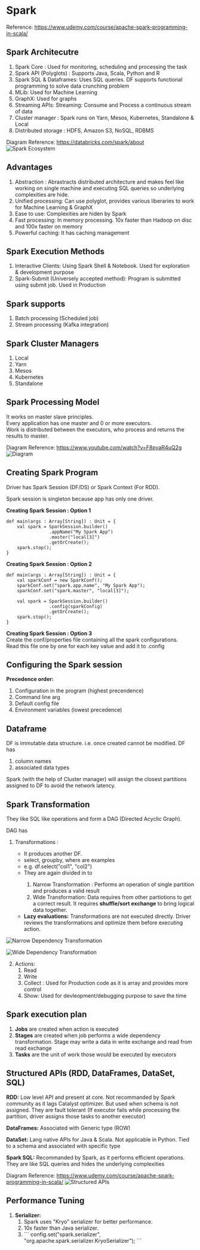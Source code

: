 # Spark 
Reference: https://www.udemy.com/course/apache-spark-programming-in-scala/
## Spark Architecutre
<ol>
<li>Spark Core : Used for monitoring, scheduling and processing the task</li> 
<li>Spark API (Polyglots) : Supports Java, Scala, Python and R</li> 
<li>Spark SQL & Dataframes: Uses SQL queries. DF supports functional programming to solve data crunching problem</li> 
<li>MLib: Used for Machine Learning</li> 
<li>GraphX: Used for graphs</li> 
<li>Streaming APIs: Streaming: Consume and Process a continuous stream of data</li> 
<li>Cluster manager : Spark runs on Yarn, Mesos, Kubernetes, Standalone & Local</li> 
<li>Distributed storage : HDFS, Amazon S3, NoSQL, RDBMS</li> 
</ol>

Diagram Reference: https://databricks.com/spark/about
![Spark Ecosystem](readme-assets/Spark_EcoSystem.png)

## Advantages
1. Abstraction : Abrastracts distributed architecture and makes feel like working on single machine and executing SQL queries so underlying complexities are hide.
2. Unified processing: Can use polyglot, provides various liberaries to work for Machine Learning & GraphX
3. Ease to use: Complexities are hiden by Spark
4. Fast processing: In memory processing. 10x faster than Hadoop on disc and 100x faster on memory
5. Powerful caching: It has caching management


## Spark Execution Methods
<ol>
<li>Interactive Clients: Using Spark Shell & Notebook. Used for exploration & development purpose</li>
<li>Spark-Submit (Universely accepted method): Program is submitted using submit job. Used in Production</li>
</ol>

## Spark supports 
1. Batch processing (Scheduled job)
2. Stream processing (Kafka integration)

## Spark Cluster Managers
1. Local
2. Yarn
3. Mesos
4. Kubernetes
5. Standalone

## Spark Processing Model
It works on master slave principles. <br/>
Every application has one master and 0 or more executors. </br>
Work is distributed between the executors, who process and returns the results to master. </br>

Diagram Reference: https://www.youtube.com/watch?v=F8pyaR4uQ2g
![Diagram](readme-assets/Spark_Processing_Model.png)


## Creating Spark Program
Driver has Spark Session (DF/DS) or Spark Context (For RDD).

Spark session is singleton because app has only one driver. 

**Creating Spark Session : Option 1**
```
def main(args : Array[String]) : Unit = {
	val spark = SparkSession.builder()
				.appName("My Spark App")
				.master("local[3]")
				.getOrCreate();
	spark.stop();
}
```


**Creating Spark Session : Option 2**
```
def main(args : Array[String]) : Unit = {
	val sparkConf = new SparkConf();
	sparkConf.set("spark.app.name", "My Spark App");
	sparkConf.set("spark.master", "local[3]");

	val spark = SparkSession.builder()
				.config(sparkConfig)
				.getOrCreate();
	spark.stop();
}

```

**Creating Spark Session : Option 3**</br>
Create the conf/properties file containing all the spark configurations.</br>
Read this file one by one for each key value and add it to .config


## Configuring the Spark session 
**Precedence order:**
1. Configuration in the program (highest precendence)
2. Command line arg 
3. Default config file
4. Environment variables (lowest precedence)

## Dataframe
DF is immutable data structure. i.e. once created cannot be modified.
DF has 
<ol>
<li>column names </li> 
<li>associated data types</li>
</ol>

Spark (with the help of Cluster manager) will assign the closest partitions assigned to DF to avoid the network latency.

## Spark Transformation
They like SQL like operations and form a DAG (Directed Acyclic Graph).

DAG has 
1. Transformations : 
	<ul>
	<li>It produces another DF.</li>
	<li>select, groupby, where are examples</li>
	<li>e.g. df.select("col1", "col2")</li>
	<li>They are again divided in to </li>
		<ol>
			<li>Narrow Transformation : Performs an operation of single partition and produces a valid result</li>
			<li>Wide Transformation: Data requires from other partiotions to get a correct result. It requires <b>shuffle/sort exchange</b> to bring logical data together.</li>
		</ol>
		
	<li><b>Lazy evaluations:</b> Transformations are not executed directly. Driver reviews the transformations and optimize them before executing action.</li>
	</ul>

![Narrow Dependency Transformation](readme-assets/Narrow_Dependency.png)

![Wide Dependency Transformation](readme-assets/Wide_Dependency.png)

2. Actions:
	<ol>
		<li>Read</li>
		<li>Write</li>
		<li>Collect : Used for Production code as it is array and provides more control</li>
		<li>Show: Used for devleopment/debugging purpose to save the time</li>
	</ol>
	
	
## Spark execution plan
1. <b>Jobs</b> are created when action is executed
2. <b>Stages</b> are created when job performs a wide dependency transformation. Stage may write a data in write exchange and read from read exchange
3. <b>Tasks</b> are the unit of work those would be executed by executors


## Structured APIs (RDD, DataFrames, DataSet, SQL)
<b>RDD:</b> Low level API and present at core. Not recommanded by Spark community as it lags Catalyst optimizer. But used when schema is not assigned. They are fault tolerant (If executor fails while processing the partition, driver assigns those tasks to another executor)

<b>DataFrames:</b> Associated with Generic type  (ROW)

<b>DataSet:</b> Lang native APIs for Java & Scala. Not applicable in Python. Tied to a schema and associated with specific type

<b>Spark SQL:</b> Recommanded by Spark, as it performs efficient operations. They are like SQL queries and hides the underlying complexities

Diagram Reference: https://www.udemy.com/course/apache-spark-programming-in-scala/
![Structured APIs](readme-assets/Spark_Structured_APIs.png)


## Performance Tuning
<ol>
<li><b>Serializer:</b> 
	<ol>
	<li>Spark uses "Kryo" serializer for better performance.</li>
	<li>10x faster than Java serializer.</li>
	<li>
	```
		config.set("spark.serializer", "org.apache.spark.serializer.KryoSerializer");
	```
	</li>
	</ol>
</ol>